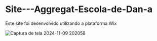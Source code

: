 # Site---Aggregat-Escola-de-Dan-a
Este site foi desenvolvido utilizando a plataforma Wix


![Captura de tela 2024-11-09 202058](https://github.com/user-attachments/assets/66bf8499-8dd1-4e67-a862-fae64b0d5b3e)

